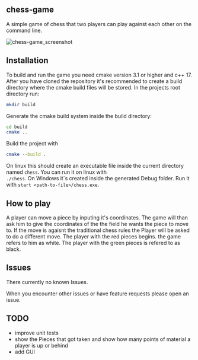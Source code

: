 ## chess-game

A simple game of chess that two players can play against each other on the command line.

![chess-game_screenshot](https://github.com/user-attachments/assets/9731ac26-89d6-4ba5-a7b5-65c47964ea60)

## Installation
To build and run the game you need cmake version 3.1 or higher and c++ 17.
After you have cloned the repository it's recommended to create a build directory where the cmake build files will be stored. In the projects root directory run:
```bash 
mkdir build
```
Generate the cmake build system inside the build directory:
```bash
cd build
cmake ..
```
Build the project with
```bash
cmake --build .
```
 On linux this should create an executable file inside the current directory named ```chess```. You can run it on linux with \
 ```./chess```. On Windows it`s created inside the generated Debug folder. Run it with ```start <path-to-file>/chess.exe```.

 ## How to play
A player can move a piece by inputing it's coordinates. The game will than ask him to give the coordinates of the the field he wants the piece to move to. If the move is agaisnt the traditional chess rules the Player will be asked to do a different move.
The player with the red pieces begins. the game refers to him as white. The player with the green pieces is refered to as black.
 
## Issues
There currently no known Issues.

When you encounter other issues or have feature requests please open an issue.

## TODO
- improve unit tests
- show the Pieces that got taken and show how many points of material a player is up or behind
- add GUI
